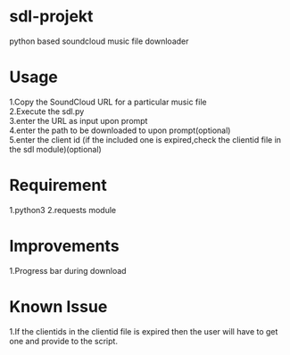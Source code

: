 # sdl-projekt
python based soundcloud music file downloader

# Usage
  1.Copy the SoundCloud URL for a particular music file<br>
  2.Execute the sdl.py<br>
  3.enter the URL as input upon prompt<br>
  4.enter the path to be downloaded to upon prompt(optional)<br>
  5.enter the client id (if the included one is expired,check the clientid file in the sdl module)(optional)
 
# Requirement
  1.python3
  2.requests module
  
# Improvements
  1.Progress bar during download
  
# Known Issue
  1.If the clientids in the clientid file is expired then the user will have to get one and provide to the script.
  
 
  
